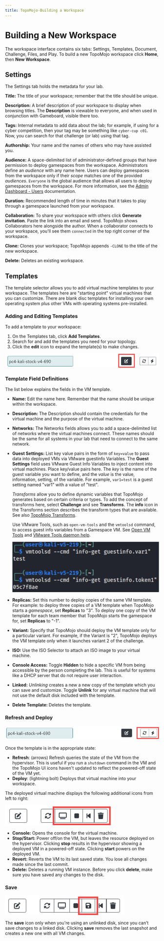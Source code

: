 ```yaml
---
title: TopoMojo-Building a Workspace
---
```


# Building a New Workspace

The workspace interface contains six tabs: Settings, Templates,  Document, Challenge, Files, and Play. To build a new TopoMojo workspace click **Home**, then **New Workspace**.

## Settings

The Settings tab holds the metadata for your lab.

**Title:** The title of your workspace; remember that the title should be unique.

**Description:** A brief description of your workspace to display when browsing titles. The **Description** is viewable to everyone, and when used in conjunction with Gameboard, visible there too.

**Tags:** Internal metadata to add data about the lab; for example, if using for a cyber competition, then your tag may be something like `cyber-cup c01`. Now, you can search for that challenge (or lab) using that tag.

**Authorship:** Your name and the names of others who may have assisted you.

**Audience:** A space-delimited list of administrator-defined groups that have permission to deploy gamespaces from the workspace. Administrators define an *audience* with any name here. Users can deploy gamespaces from the workspace only if their *scope* matches one of the provided *audiences*. `Everyone` is the global audience that allows all users to deploy gamespaces from the workspace. For more information, see the [Admin Dashboard - Users](admin-users.md) documentation.

**Duration:** Recommended length of time in minutes that it takes to play through a gamespace launched from your workspace.

**Collaboration:** To share your workspace with others click **Generate invitation**. Paste the link into an email and send. TopoMojo shows Collaborators here alongside the author. When a collaborator connects to your workspace, you'll see them `connected` in the top right corner of the workspace.

**Clone:** Clones your workspace; TopoMojo appends `-CLONE` to the title of the new workspace.

**Delete:** Deletes an existing workspace.

## Templates

The template selector allows you to add virtual machine templates to your workspace. The templates here are "starting point" virtual machines that you can customize. There are blank disc templates for installing your own operating system plus other VMs with operating systems pre-installed.

### Adding and Editing Templates

To add a template to your workspace:

1. On the Templates tab, click **Add Templates**.
2. Search for and add the templates you need for your topology.
3. Click the **edit** icon to expand the template(s) to make changes.

![templates-edit](img/templates-edit.png)

### Template Field Definitions

The list below explains the fields in the VM template.

- **Name:** Edit the name here. Remember that the name should be unique within the workspace.
- **Description:** The Description should contain the credentials for the virtual machine and the purpose of the virtual machine.
- **Networks:** The Networks fields allows you to add a space-delimited list of networks where the virtual machines connect. These names should be the same for all systems in your lab that need to connect to the same network.
- **Guest Settings:** List key value pairs in the form of `key=value` to pass data into deployed VMs via VMware guestinfo Variables. The **Guest Settings** field uses VMware Guest Info Variables to inject content into virtual machines. Place key/value pairs here. The *key* is the name of the guest variable you want to define, and the *value* is the value, information, setting, of the variable. For example, `var1=test` is a guest setting named "var1" with a value of "test".

    *Transforms* allow you to define dynamic variables that TopoMojo generates based on certain criteria or types. To add the concept of transforms here, select **Challenge** and see **Transforms**. The **info** icon in the Transforms section describes the transform types that are available. See also [TopoMojo Transforms](challenge.md/#transforms).

    Use VMware Tools, such as `open-vm-tools` and the `vmtoolsd` command, to access guest info variables from a Gamespace VM. See [Open VM Tools](https://docs.vmware.com/en/VMware-Tools/12.3.0/com.vmware.vsphere.vmwaretools.doc/GUID-8B6EA5B7-453B-48AA-92E5-DB7F061341D1.html) and [VMware Tools daemon help](https://helpmanual.io/help/vmtoolsd/).

    ![vm-ware-tools](img/vm-ware-tools.png)

- **Replicas:** Set this number to deploy copies of the same VM template. For example: to deploy three copies of a VM template when TopoMojo starts a *gamespace*, set **Replicas** to "3". To deploy one copy of the VM template for each team member that TopoMojo starts the gamespace for, set **Replicas** to "-1".
- **Variant:** Specify that TopoMojo should deploy the VM template only for a particular variant. For example, if the Variant is "2", TopoMojo deploys the VM template only when it launches variant 2 of the challenge.
- **ISO:** Use the ISO Selector to attach an ISO image to your virtual machine.
- **Console Access:** Toggle **Hidden** to hide a specific VM from being accessible by the person completing the lab. This is useful for systems like a DHCP server that do not require user interaction.
- **Linked:** *Unlinking* creates a new a new copy of the template which you can save and customize. Toggle **Unlink** for any virtual machine that will not use the default disk included with the template.
- **Delete Template:** Deletes the template.

### Refresh and Deploy

![refresh-deploy](img/refresh-deploy.png)

Once the template is in the appropriate state:

- **Refresh**: (arrows) Refresh queries the state of the VM from the hypervisor. This is useful if you run a `shutdown` command in the VM and the TopoMojo UI icons haven't updated to reflect the powered-off state of the VM yet.
- **Deploy**: (lightning bolt) Deploys that virtual machine into your workspace.

The deployed virtual machine displays the following additional icons from left to right:

![other-icons](img/other-icons.png)

- **Console:** Opens the console for the virtual machine.
- **Stop/Start:** Power off/on the VM, but leaves the resource deployed on the hypervisor. Clicking **stop** results in the hypervisor showing a deployed VM in a powered-off state. Clicking **start** powers on the deployed VM.
- **Revert:** Reverts the VM to its last saved state. You lose all changes made since the last commit.
- **Delete:** Deletes a running VM instance. Before you click **delete**, make sure you have saved any changes to the disk.

### Save

![templates save](img/templates-save.png)

The **save** icon only when you're using an unlinked disk, since you can't save changes to a linked disk. Clicking **save** removes the last snapshot and creates a new one with all VM changes.
